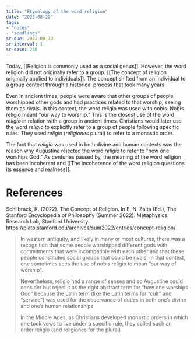 ```yaml
---
title: "Etymology of the word religion"
date: "2022-08-29"
tags:
- "notes"
- "seedlings"
sr-due: 2022-08-30
sr-interval: 1
sr-ease: 230
---
```


Today, [[Religion is commonly used as a social genus]]. However, the word religion did not originally refer to a group. [[The concept of religion originally applied to individuals]]. The concept shifted from an individual to a group context through a historical process that took many years.

Even in ancient times, people were aware that other groups of people worshipped other gods and had practices related to that worship, seeing them as rivals. In this context, the word religio was used with nobis. Nobis religio meant "our way to worship." This is the closest use of the word *religio* in relation with a group in ancient times. Christians would later use the word *religio* to explicitly refer to a group of people following specific rules. They used *religio* (*religiones* plural) to refer to a monastic order.

The fact that *religio* was used in both divine and human contexts was the reason why Augustine rejected the word *religio* to refer to "how one worships God." As centuries passed by, the meaning of the word religion has been incoherent and [[The incoherence of the word religion questions its essence and realness]].

# References

Schilbrack, K. (2022). The Concept of Religion. In E. N. Zalta (Ed.), The Stanford Encyclopedia of Philosophy (Summer 2022). Metaphysics Research Lab, Stanford University. https://plato.stanford.edu/archives/sum2022/entries/concept-religion/

> In western antiquity, and likely in many or most cultures, there was a recognition that some people worshipped different gods with commitments that were incompatible with each other and that these people constituted social groups that could be rivals. In that context, one sometimes sees the use of nobis religio to mean “our way of worship”.
> 
> Nevertheless, religio had a range of senses and so Augustine could consider but reject it as the right abstract term for “how one worships God” because the Latin term (like the Latin terms for “cult” and “service”) was used for the observance of duties in both one’s divine and one’s human relationships
> 
> In the Middle Ages, as Christians developed monastic orders in which one took vows to live under a specific rule, they called such an order religio (and religiones for the plural)